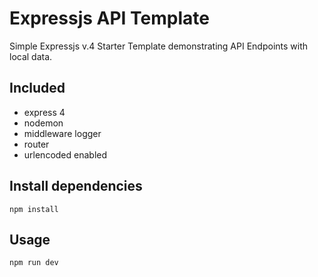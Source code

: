 # Expressjs API Template
Simple Expressjs v.4 Starter Template demonstrating API Endpoints with local data.

## Included
* express 4
* nodemon
* middleware logger
* router
* urlencoded enabled

## Install dependencies
`npm install`

## Usage
`npm run dev`
